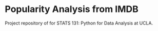 # Popularity Analysis from IMDB

Project repository of for STATS 131: Python for Data Analysis at UCLA.
